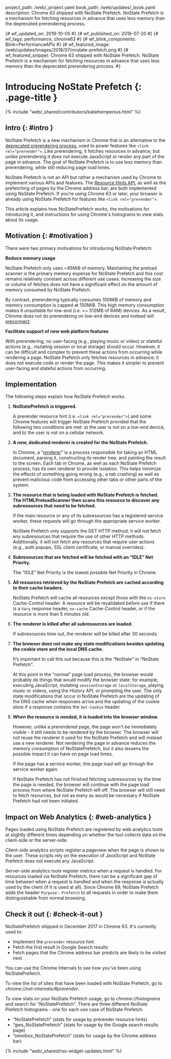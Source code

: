 project_path: /web/_project.yaml
book_path: /web/updates/_book.yaml
description: Chrome 63 shipped with NoState Prefetch. NoState Prefetch is a mechanism for fetching resources in advance that uses less memory than the deprecated prerendering process.

{# wf_updated_on: 2019-10-05 #}
{# wf_published_on: 2018-07-20 #}
{# wf_tags: performance, chrome63 #}
{# wf_blink_components: Blink>PerformanceAPIs #}
{# wf_featured_image: /web/updates/images/2018/07/nostate-prefetch.png #}
{# wf_featured_snippet: Chrome 63 shipped with NoState Prefetch. NoState Prefetch is a mechanism for fetching resources in advance that uses less memory than the deprecated prerendering process. #}

# Introducing NoState Prefetch {: .page-title }

{% include "web/_shared/contributors/katiehempenius.html" %}

## Intro {: #intro }

NoState Prefetch is a new mechanism in Chrome that is an alternative to the [deprecated 
prerendering process](https://groups.google.com/a/chromium.org/forum/m/#!msg/Blink-dev/0nSxuuv9bBw/l0pN2tUjCQAJ), used to power features like `<link rel="prerender">`. Like prerendering, it fetches resources in advance; but unlike prerendering 
it does not execute JavaScript or render any part of the page in advance. The goal of NoState 
Prefetch is to use less memory than prerendering, while still reducing page load times.

NoState Prefetch is not an API but rather a mechanism used by Chrome to implement various APIs 
and features. The [Resource Hints API](https://www.w3.org/TR/resource-hints/), as well as the 
prefetching of pages by the Chrome address bar, are both 
implemented using NoState Prefetch. If you’re using Chrome 63 or later, your browser is already 
using NoState Prefetch for features like `<link rel="prerender">`.

This article explains how NoStatePrefetch works, the motivations for introducing it, and 
instructions for using Chrome's histograms to view stats about its usage.

## Motivation {: #motivation }

There were two primary motivations for introducing NoState Prefetch:

**Reduce memory usage**

NoState Prefetch only uses ~45MiB of memory. Maintaining the preload scanner is the primary 
memory expense for NoState Prefetch and this cost remains relatively constant across different 
use cases. Increasing the size or volume of fetches does not have a significant effect on the 
amount of memory consumed by NoState Prefetch.

By contrast, prerendering typically consumes 100MiB of memory and memory consumption is capped at 
150MiB. This high memory consumption makes it unsuitable for low-end (i.e. <= 512MB of RAM) 
devices. As a result, Chrome does not do prerendering on low-end devices and instead will 
[preconnect](https://www.w3.org/TR/resource-hints/#dfn-preconnect).

**Facilitate support of new web platform features**

With prerendering, no user-facing (e.g., playing music or video) or stateful actions (e.g., 
mutating session or local storage) should occur. However, it can be difficult and complex to 
prevent these actions from occurring while rendering a page. NoState Prefetch only fetches 
resources in advance: it does not execute code or render the page. This makes it simpler to 
prevent user-facing and stateful actions from occurring.

## Implementation

The following steps explain how NoState Prefetch works.

 1. **NoStatePrefetch is triggered.**

      A prerender resource hint (i.e. `<link rel="prerender">`) and some Chrome features will 
      trigger NoState Prefetch provided that the following two conditions are met: a) the user is 
      not on a low-end device, and b) the user is not on a cellular network.

 2. **A new, dedicated renderer is created for the NoState Prefetch.**

      In Chrome, a 
      “[renderer](https://www.chromium.org/developers/design-documents/multi-process-architecture)” 
      is a process responsible for taking an HTML document, parsing it, 
      constructing its render tree, and painting the result to the screen. Each tab in Chrome, as 
      well as each NoState Prefetch process, has its own renderer to provide isolation. This 
      helps minimize the effects of something going wrong (e.g., a tab crashing) as well as 
      prevent malicious code from accessing other tabs or other parts of the system.
 
3. **The resource that is being loaded with NoState Prefetch is fetched. The HTMLPreloadScanner 
then scans this resource to discover any subresources that need to be fetched.**
   
      If the main resource or any of its subresources has a registered service worker, these requests will go through the appropriate service worker.
   
      NoState Prefetch only supports the GET HTTP method; it will not fetch any subresources that 
      require the use of other HTTP methods. Additionally, it will not fetch any resources that 
      require user actions (e.g., auth popups, SSL client certificate, or manual overrides).
   
4. **Subresources that are fetched will be fetched with an “IDLE” Net Priority.**
   
      The “IDLE” Net Priority is the lowest possible Net Priority in Chrome.
   
5. **All resources retrieved by the NoState Prefetch are cached according to their cache headers.**

      NoState Prefetch will cache all resources except those with the `no-store` Cache-Control 
      header. A resource will be revalidated before use if there is a `Vary` response header, 
      `no-cache` Cache-Control header, or if the resource is more than 5 minutes old.
   
6. **The renderer is killed after all subresources are loaded.**
   
      If subresources time out, the renderer will be killed after 30 seconds.
   
7. **The browser does not make any state modifications besides updating the cookie store and the 
local DNS cache.**
   
      It’s important to call this out because this is the “NoState” in “NoState Prefetch”.
   
      At this point in the “normal” page load process, the browser would probably do things that 
      would modify the browser state: for example, executing JavaScript, mutating `sessionStorage`
      or `localStorage`, playing music or videos, using the History API, or prompting the user. The 
      only state modifications that occur in NoState Prefetch are the updating of the DNS cache 
      when responses arrive and the updating of the cookie store if a response contains the 
      `Set-Cookie` header.
   
8. **When the resource is needed, it is loaded into the browser window.**
   
      However, unlike a prerendered page, the page won't be immediately visible - it still needs 
      to be rendered by the browser. The browser will not reuse the renderer it used for the 
      NoState Prefetch and will instead use a new renderer. Not rendering the page in advance 
      reduces the memory consumption of NoStatePrefetch, but it also lessens the possible impact 
      it can have on page load times.
   
      If the page has a service worker, this page load will go through the service worker again.
   
      If NoState Prefetch has not finished fetching subresources by the time the page is needed, 
      the browser will continue with the page load process from where NoState Prefetch left off. 
      The browser will still need to fetch resources, but not as many as would be necessary if 
      NoState Prefetch had not been initiated.
   
## Impact on Web Analytics {: #web-analytics }

Pages loaded using NoState Prefetch are registered by web analytics tools at slightly different 
times depending on whether the tool collects data on the client-side or the server-side.

Client-side analytics scripts register a pageview when the page is shown to the user. These 
scripts rely on the execution of JavaScript and NoState Prefetch does not execute any JavaScript.

Server-side analytics tools register metrics when a request is handled. For resources loaded via
NoState Prefetch, there can be a significant gap of time between when a request is handled and when
the response is actually used by the client (if it is used at all). Since Chrome 69, NoState Prefetch
adds the header `Purpose: Prefetch` to all requests in order to make them distinguishable from
normal browsing.

## Check it out {: #check-it-out }

NoStatePrefetch shipped in December 2017 in Chrome 63. It's currently used to:

* Implement the `prerender` resource hint
* Fetch the first result in Google Search results
* Fetch pages that the Chrome address bar predicts are likely to be visited next

You can use the Chrome Internals to see how you’ve been using NoStatePrefetch.

To view the list of sites that have been loaded with NoState Prefetch, go to 
*chrome://net-internals/#prerender*.

To view stats on your NoState Prefetch usage, go to *chrome://histograms* and search for 
“NoStatePrefetch”. There are three different NoState Prefetch histograms - one for each use case 
of NoState Prefetch:

* “NoStatePrefetch” (stats for usage by prerender resource hints)
* “gws_NoStatePrefetch” (stats for usage by the Google search results page)
* “omnibox_NoStatePrefetch” (stats for usage by the Chrome address bar)


{% include "web/_shared/rss-widget-updates.html" %}

